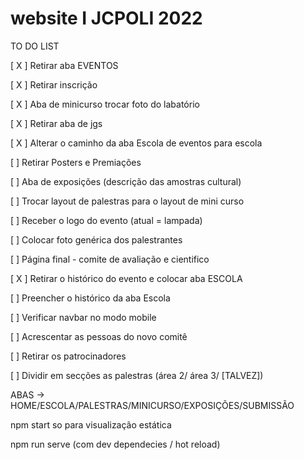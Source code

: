 # website I JCPOLI 2022 

TO DO LIST

[ X ] Retirar aba EVENTOS

[ X ] Retirar inscrição

[ X ] Aba de minicurso trocar foto do labatório

[ X ] Retirar aba de jgs

[ X ] Alterar o caminho da aba Escola de eventos para escola

[ ] Retirar Posters e Premiações

[ ] Aba de exposições (descrição das amostras cultural) 

[ ] Trocar layout de palestras para o layout de mini curso

[ ] Receber o logo do evento (atual = lampada)

[ ] Colocar foto genérica dos palestrantes

[ ] Página final - comite de avaliação e cientifico

[ X ] Retirar o histórico do evento e colocar aba ESCOLA

[ ] Preencher o histórico da aba Escola

[ ] Verificar navbar no modo mobile 

[ ] Acrescentar as pessoas do novo comitê

[ ] Retirar os patrocinadores

[ ] Dividir em secções as palestras (área 2/ área 3/ [TALVEZ])



ABAS -> HOME/ESCOLA/PALESTRAS/MINICURSO/EXPOSIÇÕES/SUBMISSÃO

npm start so para visualização estática

npm run serve (com dev dependecies / hot reload)